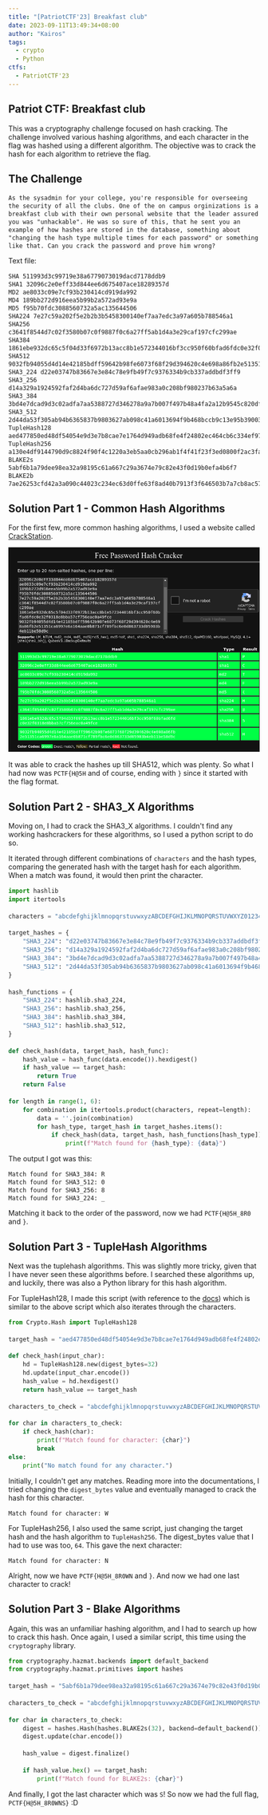 ```yaml
---
title: "[PatriotCTF'23] Breakfast club"
date: 2023-09-11T13:49:34+08:00
author: "Kairos"
tags:
  - crypto
  - Python
ctfs:
  - PatriotCTF'23
---
```


## Patriot CTF: Breakfast club

This was a cryptography challenge focused on hash cracking. The challenge involved various hashing algorithms, and each character in the flag was hashed using a different algorithm. The objective was to crack the hash for each algorithm to retrieve the flag.

## The Challenge

```
As the sysadmin for your college, you're responsible for overseeing the security of all the clubs. One of the on campus orginizations is a breakfast club with their own personal website that the leader assured you was "unhackable". He was so sure of this, that he sent you an example of how hashes are stored in the database, something about "changing the hash type multiple times for each password" or something like that. Can you crack the password and prove him wrong?
```

Text file:

```
SHA 511993d3c99719e38a6779073019dacd7178ddb9
SHA1 32096c2e0eff33d844ee6d675407ace18289357d
MD2 ae8033c09e7cf93b230414cd919da992
MD4 189bb272d916eea5b99b2a572ad93e9a
MD5 f95b70fdc3088560732a5ac135644506
SHA224 7e27c59a202f5e2b2b3b5458300140ef7aa7edc3a97a605b788546a1
SHA256 c3641f8544d7c02f3580b07c0f9887f0c6a27ff5ab1d4a3e29caf197cfc299ae
SHA384 1861ebe932dc65c5f04d33f6972b13acc8b1e572344016bf3cc950f60bfad6fdc0e32f0318e8bba57cf756eac0a49fce
SHA512 9032fb94055d4d14e42185bdff59642b98fe6073f68f29d394620c4e698a86fb2e51351ca6997e6a164aae0b871cf789fbc6e0d863733d05903b4eb11be58d9c
SHA3_224 d22e03747b83667e3e84c78e9fb49f7c9376334b9cb337addbdf3ff9
SHA3_256 d14a329a1924592faf2d4ba6dc727d59af6afae983a0c208bf980237b63a5a6a
SHA3_384 3bd4e7dcad9d3c02adfa7aa5388727d346278a9a7b007f497b48a4fa2a12b9545c820df150854a8f8c494275bd6fd941
SHA3_512 2d44da53f305ab94b6365837b9803627ab098c41a6013694f9b468bccb9c13e95b3900365eb58924de7158a54467e984efcfdabdbcc9af9a940d49c51455b04c
TupleHash128 aed477850ed48df54054e9d3e7b8cae7e1764d949adb68fe4f24802ec464cb6c334ef97cc0453471fac5faf0118265bc9388062ccb704d5ac4010489bee201da
TupleHash256 a130e4df9144790d9c8824f90f4c1220a3eb5aa0cb296ab1f4f41f23f3ed0800f2ac3fad4f235a4ee601a8ca8bf0be394e06e53e2f789a6272f1bc54c4901d0c
BLAKE2s 5abf6b1a79dee98ea32a98195c61a667c29a3674e79c82e43f0d19b0efa4b6f7
BLAKE2b 7ae26253cfd42a3a090c44023c234ec63d0ffe63f8ad40b7913f3f646503b7a7cb8ac571d42a311ef71508344de72f30b57e5c100b402130060ebc947e07a59b
```

## Solution Part 1 - Common Hash Algorithms

For the first few, more common hashing algorithms, I used a website called [CrackStation](https://crackstation.net/).

![crackstation](hashcracker.png)

It was able to crack the hashes up till SHA512, which was plenty. So what I had now was `PCTF{H@5H` and of course, ending with `}` since it started with the flag format. 

## Solution Part 2 - SHA3_X Algorithms

Moving on, I had to crack the SHA3_X algorithms. I couldn't find any working hashcrackers for these algorithms, so I used a python script to do so. 

It iterated through different combinations of `characters` and the hash types, comparing the generated hash with the target hash for each algorithm. When a match was found, it would then print the character. 

```python
import hashlib
import itertools

characters = "abcdefghijklmnopqrstuvwxyzABCDEFGHIJKLMNOPQRSTUVWXYZ0123456789!@#$%^&*()_+[]{}|;':\",.<>?/\\"

target_hashes = {
    "SHA3_224": "d22e03747b83667e3e84c78e9fb49f7c9376334b9cb337addbdf3ff9",
    "SHA3_256": "d14a329a1924592faf2d4ba6dc727d59af6afae983a0c208bf980237b63a5a6a",
    "SHA3_384": "3bd4e7dcad9d3c02adfa7aa5388727d346278a9a7b007f497b48a4fa2a12b9545c820df150854a8f8c494275bd6fd941",
    "SHA3_512": "2d44da53f305ab94b6365837b9803627ab098c41a6013694f9b468bccb9c13e95b3900365eb58924de7158a54467e984efcfdabdbcc9af9a940d49c51455b04c",
}

hash_functions = {
    "SHA3_224": hashlib.sha3_224,
    "SHA3_256": hashlib.sha3_256,
    "SHA3_384": hashlib.sha3_384,
    "SHA3_512": hashlib.sha3_512,
}

def check_hash(data, target_hash, hash_func):
    hash_value = hash_func(data.encode()).hexdigest()
    if hash_value == target_hash:
        return True
    return False

for length in range(1, 6): 
    for combination in itertools.product(characters, repeat=length):
        data = ''.join(combination)
        for hash_type, target_hash in target_hashes.items():
            if check_hash(data, target_hash, hash_functions[hash_type]):
                print(f"Match found for {hash_type}: {data}")
```

The output I got was this:
```
Match found for SHA3_384: R
Match found for SHA3_512: 0
Match found for SHA3_256: 8
Match found for SHA3_224: _
```

Matching it back to the order of the password, now we had `PCTF{H@5H_8R0` and `}`.

## Solution Part 3 - TupleHash Algorithms

Next was the tuplehash algorithms. This was slightly more tricky, given that I have never seen these algorithms before. I searched these algorithms up, and luckily, there was also a Python library for this hash algorithm. 

For TupleHash128, I made this script (with reference to the [docs](https://pycryptodome.readthedocs.io/en/latest/src/hash/tuplehash256.html)) which is similar to the above script which also iterates through the characters.

```python
from Crypto.Hash import TupleHash128

target_hash = "aed477850ed48df54054e9d3e7b8cae7e1764d949adb68fe4f24802ec464cb6c334ef97cc0453471fac5faf0118265bc9388062ccb704d5ac4010489bee201da"

def check_hash(input_char):
    hd = TupleHash128.new(digest_bytes=32)  
    hd.update(input_char.encode())
    hash_value = hd.hexdigest()
    return hash_value == target_hash

characters_to_check = "abcdefghijklmnopqrstuvwxyzABCDEFGHIJKLMNOPQRSTUVWXYZ0123456789!@#$%^&*()_+[]{}|;':\",.<>?/\\"

for char in characters_to_check:
    if check_hash(char):
        print(f"Match found for character: {char}")
        break
else:
    print("No match found for any character.")

```

Initially, I couldn't get any matches. Reading more into the documentations, I tried changing the `digest_bytes` value and eventually managed to crack the hash for this character.

```
Match found for character: W
```

For TupleHash256, I also used the same script, just changing the target hash and the hash algorithm to `TupleHash256`. The digest_bytes value that I had to use was too, `64`. This gave the next character:

```
Match found for character: N
```

Alright, now we have `PCTF{H@5H_8R0WN` and `}`. And now we had one last character to crack!

## Solution Part 3 - Blake Algorithms

Again, this was an unfamiliar hashing algorithm, and I had to search up how to crack this hash. Once again, I used a similar script, this time using the `cryptography` library.

```py
from cryptography.hazmat.backends import default_backend
from cryptography.hazmat.primitives import hashes

target_hash = "5abf6b1a79dee98ea32a98195c61a667c29a3674e79c82e43f0d19b0efa4b6f7"

characters_to_check = "abcdefghijklmnopqrstuvwxyzABCDEFGHIJKLMNOPQRSTUVWXYZ0123456789!@#$%^&*()_+[]{}|;':\",.<>?/\\"

for char in characters_to_check:
    digest = hashes.Hash(hashes.BLAKE2s(32), backend=default_backend())
    digest.update(char.encode())

    hash_value = digest.finalize()

    if hash_value.hex() == target_hash:
        print(f"Match found for BLAKE2s: {char}")

```

And finally, I got the last character which was `S`! So now we had the full flag, `PCTF{H@5H_8R0WNS}` :D